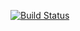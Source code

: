 [![Build Status](https://travis-ci.org/WheresMyBus/api.svg?branch=master)](https://travis-ci.org/WheresMyBus/api)
